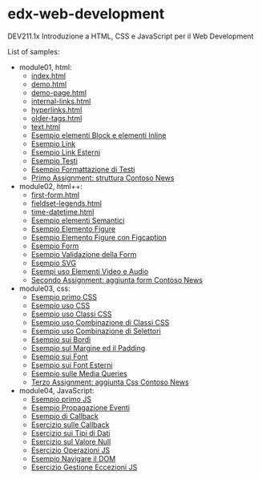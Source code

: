 # edx-web-development
DEV211.1x Introduzione a HTML, CSS e JavaScript per il Web Development

List of samples:
 - module01, html:
    - [index.html](http://simotae14.github.io/edx-web-development/modulo01/index)
    - [demo.html](http://simotae14.github.io/edx-web-development/modulo01/demo)
    - [demo-page.html](http://simotae14.github.io/edx-web-development/modulo01/demo-page)
    - [internal-links.html](http://simotae14.github.io/edx-web-development/modulo01/internal-links)
    - [hyperlinks.html](http://simotae14.github.io/edx-web-development/modulo01/hyperlinks)
    - [older-tags.html](http://simotae14.github.io/edx-web-development/modulo01/older-tags)
    - [text.html](http://simotae14.github.io/edx-web-development/modulo01/text)
    - [Esempio elementi Block e elementi Inline](http://simotae14.github.io/edx-web-development/modulo01/exercise-block-inline/index)
    - [Esempio Link](http://simotae14.github.io/edx-web-development/modulo01/exercise-links/index)
    - [Esempio Link Esterni](http://simotae14.github.io/edx-web-development/modulo01/exercise-external-hyperlins/index)
    - [Esempio Testi](http://simotae14.github.io/edx-web-development/modulo01/exercise-text/index)
    - [Esempio Formattazione di Testi](http://simotae14.github.io/edx-web-development/modulo01/exercise-formatting-text/index)
    - [Primo Assignment: struttura Contoso News](http://simotae14.github.io/edx-web-development/modulo01/assignment-contoso-webpage/index)
 - module02, html++:
    - [first-form.html](http://simotae14.github.io/edx-web-development/modulo02/first-form)
    - [fieldset-legends.html](http://simotae14.github.io/edx-web-development/modulo02/fieldset-legends)
    - [time-datetime.html](http://simotae14.github.io/edx-web-development/modulo02/time-datetime)
    - [Esempio elementi Semantici](http://simotae14.github.io/edx-web-development/modulo02/exercise-semantic-elements/index)
    - [Esempio Elemento Figure](http://simotae14.github.io/edx-web-development/modulo02/exercise-figure/index)
    - [Esempio Elemento Figure con Figcaption](http://simotae14.github.io/edx-web-development/modulo02/exercise-figure-figcaption/index)
    - [Esempio Form](http://simotae14.github.io/edx-web-development/modulo02/exercise-first-form/index)
    - [Esempio Validazione della Form](http://simotae14.github.io/edx-web-development/modulo02/exercise-validation-form/index)
    - [Esempio SVG](http://simotae14.github.io/edx-web-development/modulo02/exercise-svg/index)
    - [Esempi uso Elementi Video e Audio](http://simotae14.github.io/edx-web-development/modulo02/exercise-video-audio/index)
    - [Secondo Assignment: aggiunta form Contoso News](http://simotae14.github.io/edx-web-development/modulo02/assignment-contoso-webpage/index)
 - module03, css:
    - [Esempio primo CSS](http://simotae14.github.io/edx-web-development/modulo03/first-css/index)
    - [Esempio uso CSS](http://simotae14.github.io/edx-web-development/modulo03/exercise-using-ccs/index)
    - [Esempio uso Classi CSS](http://simotae14.github.io/edx-web-development/modulo03/css-classes/index)
    - [Esempio uso Combinazione di Classi CSS](http://simotae14.github.io/edx-web-development/modulo03/css-combining-class/index)
    - [Esempio uso Combinazione di Selettori](http://simotae14.github.io/edx-web-development/modulo03/exercise-combining-selectors/index)
    - [Esempio sui Bordi](http://simotae14.github.io/edx-web-development/modulo03/borders/index)
    - [Esempio sul Margine ed il Padding](http://simotae14.github.io/edx-web-development/modulo03/exercise-margin-padding/index)
    - [Esempio sui Font](http://simotae14.github.io/edx-web-development/modulo03/exercise-font/index)
    - [Esempio sui Font Esterni](http://simotae14.github.io/edx-web-development/modulo03/exercise-external-fonts/index)
    - [Esempio sulle Media Queries](http://simotae14.github.io/edx-web-development/modulo03/exercise-media-queries/index)
    - [Terzo Assignment: aggiunta Css Contoso News](http://simotae14.github.io/edx-web-development/modulo03/assignment-contoso-webpage/index)
 - module04, JavaScript:
    - [Esempio primo JS](http://simotae14.github.io/edx-web-development/modulo04/exercise-first-js/index)
    - [Esempio Propagazione Eventi](http://simotae14.github.io/edx-web-development/modulo04/bubbled-events/index)
    - [Esempio di Callback](http://simotae14.github.io/edx-web-development/modulo04/callback-sample/index)
    - [Esercizio sulle Callback](http://simotae14.github.io/edx-web-development/modulo04/exercise-callbacks/index)
    - [Esercizio sui Tipi di Dati](http://simotae14.github.io/edx-web-development/modulo04/exercise-js-data-types/index)
    - [Esercizio sul Valore Null](http://simotae14.github.io/edx-web-development/modulo04/exercise-js-null-value/index)
    - [Esercizio Operazioni JS](http://simotae14.github.io/edx-web-development/modulo04/exercise-js-operations/index)
    - [Esempio Navigare il DOM](http://simotae14.github.io/edx-web-development/modulo04/nav-dom/index)
    - [Esercizio Gestione Eccezioni JS](http://simotae14.github.io/edx-web-development/modulo04/exercise-handling-exceptions/index)